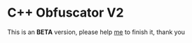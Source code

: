 # C++ Obfuscator V2

This is an **BETA** version, please help [me](https://www.facebook.com/Shitpost-d%E1%BA%A1o-100328492224653/) to finish it, thank you
